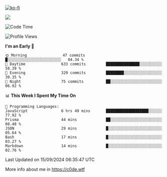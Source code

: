 [![ko-fi](https://ko-fi.com/img/githubbutton_sm.svg)](https://ko-fi.com/Z8Z4Y2LKX)

<a href="https://wakatime.com"><img src="https://wakatime.com/share/@c0dezin/b7f18a7c-ab3a-40b8-8bc7-b1b7bf71f1d6.svg" /></a>

<!--START_SECTION:waka-->
![Code Time](http://img.shields.io/badge/Code%20Time-105%20hrs%2012%20mins-blue)

![Profile Views](http://img.shields.io/badge/Profile%20Views-0-blue)

**I'm an Early 🐤** 

```text
🌞 Morning                47 commits          █░░░░░░░░░░░░░░░░░░░░░░░░   04.34 % 
🌆 Daytime                633 commits         ███████████████░░░░░░░░░░   58.39 % 
🌃 Evening                329 commits         ████████░░░░░░░░░░░░░░░░░   30.35 % 
🌙 Night                  75 commits          ██░░░░░░░░░░░░░░░░░░░░░░░   06.92 % 
```


📊 **This Week I Spent My Time On** 

```text
💬 Programming Languages: 
JavaScript               6 hrs 49 mins       ███████████████████░░░░░░   77.92 % 
Prisma                   44 mins             ██░░░░░░░░░░░░░░░░░░░░░░░   08.48 % 
JSON                     29 mins             █░░░░░░░░░░░░░░░░░░░░░░░░   05.64 % 
Bash                     17 mins             █░░░░░░░░░░░░░░░░░░░░░░░░   03.27 % 
Markdown                 14 mins             █░░░░░░░░░░░░░░░░░░░░░░░░   02.76 % 
```


 Last Updated on 15/09/2024 06:35:47 UTC
<!--END_SECTION:waka-->

More info about me in https://c0de.wtf
